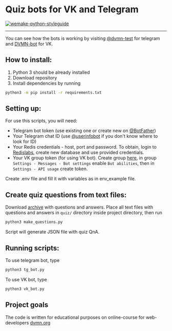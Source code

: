 # Quiz bots for VK and Telegram
[![wemake-python-styleguide](https://img.shields.io/badge/style-wemake-000000.svg)](https://github.com/wemake-services/wemake-python-styleguide)
___

You can see how the bots is working by visiting [@dvmn-test](http://t.me/dvmn_misc_bot) for telegram and [DVMN-bot](https://vk.com/club219791098) for VK.

## How to install:
1. Python 3 should be already installed
2. Download repository 
3. Install dependencies by running
```bash
python3 -m pip install -r requirements.txt
```

## Setting up:

For use this scripts, you will need:
- Telegram bot token (use existing one or create new on [@BotFather](http://t.me/BotFather))
- Your Telegram chat ID (use [@userinfobot](tg://resolve?domain=userinfobot) if you don't know where to look for ID)
- Your Redis credentials - host, port and password. To obtain, login to [Redislabs](https://redislabs.com/), create new database and use provided credentials.
- Your VK group token (for using VK bot). Create group [here](https://vk.com/groups_create), in group `Settings - Messages - Bot settings` enable `Bot abilities`, then in `Settings - API usage` create token.

Create .env file and fill it with variables as in env_example file.

## Create quiz questions from text files:

Download [archive](https://dvmn.org/media/modules_dist/quiz-questions.zip) with questions and answers. Place all text files with questions and answers in `quiz/` directory inside project directory, then run
```bash
python3 make_questions.py
```
Script will generate JSON file with quiz QnA.

## Running scripts:

To use telegram bot, type

```bash
python3 tg_bot.py
```

To use VK bot, type

```bash
python3 vk_bot.py
```

## Project goals

The code is written for educational purposes on online-course for web-developers [dvmn.org](https://dvmn.org/)
